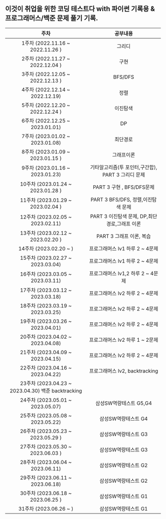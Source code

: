## 이것이 취업을 위한 코딩 테스트다 with 파이썬 기록용 & 프로그래머스/백준 문제 풀기 기록.

|               주차                |                      공부내용                      |
| :-------------------------------: | :------------------------------------------------: |
| 1주차 (2022.11.16 ~ 2022.11.26 )  |                       그리디                       |
| 2주차 (2022.11.27 ~ 2022.12.04 )  |                        구현                        |
| 3주차 (2022.12.05 ~ 2022.12.13 )  |                      BFS/DFS                       |
|  4주차 (2022.12.14 ~ 2022.12.19)  |                        정렬                        |
| 5주차 (2022.12.20 ~ 2022.12.24 )  |                      이진탐색                      |
|  6주차 (2022.12.25 ~ 2023.01.01)  |                         DP                         |
|  7주차 (2023.01.02 ~ 2023.01.08)  |                      최단경로                      |
| 8주차 (2023.01.09 ~ 2023.01.15 )  |                     그래프이론                     |
|  9주차 (2023.01.16 ~ 2023.01.23)  | 기타알고리즘(투 포인터,구간합), PART 3 그리디 문제 |
| 10주차 (2023.01.24 ~ 2023.01.28 ) |             PART 3 구현 , BFS/DFS문제              |
| 11주차 (2023.01.29 ~ 2023.02.04 ) |         PART 3 BFS/DFS, 정렬,이진탐색 문제         |
| 12주차 (2023.02.05 ~ 2023.02.11)  |   PART 3 이진탐색 문제, DP,최단경로,그래프 이론    |
| 13주차 (2023.02.12 ~ 2023.02.20 ) |              PART 3 그래프 이론, 복습              |
|      14주차 (2023.02.20 ~ )       |                 프로그래머스 lv1 하루 2 ~ 4문제                  |
|      15주차 (2023.02.27 ~ 2023.03.04)       |                 프로그래머스 lv1 하루 2 ~ 4문제                  |
|      16주차 (2023.03.05 ~ 2023.03.11)       |                 프로그래머스 lv1,2 하루 2 ~ 4문제                  |
|      17주차 (2023.03.12 ~ 2023.03.18)       |                 프로그래머스 lv2 하루 2 ~ 4문제                  |
|      18주차 (2023.03.19 ~ 2023.03.25)       |                 프로그래머스 lv2 하루 2 ~ 4문제                  |
|      19주차 (2023.03.26 ~ 2023.04.01)       |                 프로그래머스 lv2 하루 2 ~ 4문제                  |
|      20주차 (2023.04.02 ~ 2023.04.08)       |                 프로그래머스 lv2 하루 1 ~ 2문제                  |
|      21주차 (2023.04.09 ~ 2023.04.15)       |                 프로그래머스 lv2 하루 2 ~ 4문제                  |
|      22주차 (2023.04.16 ~ 2023.04.22)       |                 프로그래머스 lv2, backtracking               |
|      23주차 (2023.04.23 ~ 2023.04.30)                      백준 backtracking
|      24주차 (2023.05.01 ~ 2023.05.07)       |                 삼성SW역량테스트 G5,G4             |
|      25주차 (2023.05.08 ~ 2023.05.22)       |                 삼성SW역량테스트 G4             |
|      26주차 (2023.05.23 ~ 2023.05.29 )       |                 삼성SW역량테스트 G3             |
|      27주차 (2023.05.30 ~ 2023.06.03 )       |                 삼성SW역량테스트 G3             |
|      28주차 (2023.06.04 ~ 2023.06.11)       |                 삼성SW역량테스트 G2             |
|      29주차 (2023.06.11 ~ 2023.06.18)       |                 삼성SW역량테스트 G2            |
|      30주차 (2023.06.18 ~ 2023.06.25 )       |                 삼성SW역량테스트 G1             |
|      31주차 (2023.06.26 ~  )       |                 삼성SW역량테스트 G1            |
